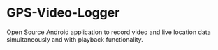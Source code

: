# GPS-Video-Logger
Open Source Android application to record video and live location data simultaneously and with playback functionality.
